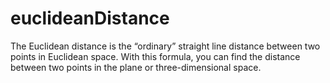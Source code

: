 # euclideanDistance
The Euclidean distance is the “ordinary” straight line distance between two points in Euclidean space. With this formula, you can find the distance between two points in the plane or three-dimensional space.
